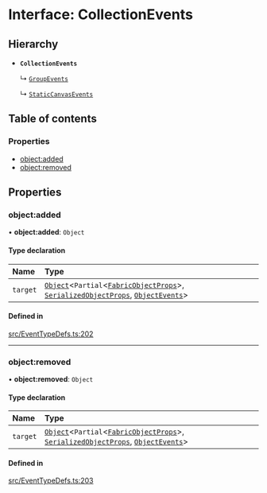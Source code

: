 # Interface: CollectionEvents

## Hierarchy

- **`CollectionEvents`**

  ↳ [`GroupEvents`](GroupEvents.md)

  ↳ [`StaticCanvasEvents`](StaticCanvasEvents.md)

## Table of contents

### Properties

- [object:added](CollectionEvents.md#object:added)
- [object:removed](CollectionEvents.md#object:removed)

## Properties

### object:added

• **object:added**: `Object`

#### Type declaration

| Name | Type |
| :------ | :------ |
| `target` | [`Object`](../classes/Object.md)<`Partial`<[`FabricObjectProps`](FabricObjectProps.md)\>, [`SerializedObjectProps`](SerializedObjectProps.md), [`ObjectEvents`](ObjectEvents.md)\> |

#### Defined in

[src/EventTypeDefs.ts:202](https://github.com/fabricjs/fabric.js/blob/a4453620e/src/EventTypeDefs.ts#L202)

___

### object:removed

• **object:removed**: `Object`

#### Type declaration

| Name | Type |
| :------ | :------ |
| `target` | [`Object`](../classes/Object.md)<`Partial`<[`FabricObjectProps`](FabricObjectProps.md)\>, [`SerializedObjectProps`](SerializedObjectProps.md), [`ObjectEvents`](ObjectEvents.md)\> |

#### Defined in

[src/EventTypeDefs.ts:203](https://github.com/fabricjs/fabric.js/blob/a4453620e/src/EventTypeDefs.ts#L203)
